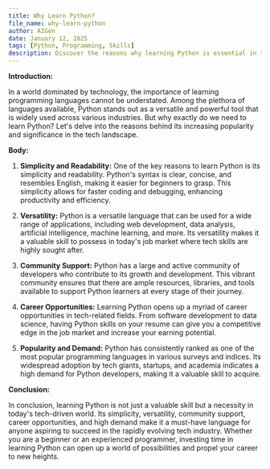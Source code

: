 ```yaml
---
title: Why Learn Python?
file_name: why-learn-python
author: AIGen
date: January 12, 2025
tags: [Python, Programming, Skills]
description: Discover the reasons why learning Python is essential in today's tech-driven world.
---
```


**Introduction:**

In a world dominated by technology, the importance of learning programming languages cannot be understated. Among the plethora of languages available, Python stands out as a versatile and powerful tool that is widely used across various industries. But why exactly do we need to learn Python? Let's delve into the reasons behind its increasing popularity and significance in the tech landscape.

**Body:**

1. **Simplicity and Readability:** One of the key reasons to learn Python is its simplicity and readability. Python's syntax is clear, concise, and resembles English, making it easier for beginners to grasp. This simplicity allows for faster coding and debugging, enhancing productivity and efficiency.

2. **Versatility:** Python is a versatile language that can be used for a wide range of applications, including web development, data analysis, artificial intelligence, machine learning, and more. Its versatility makes it a valuable skill to possess in today's job market where tech skills are highly sought after.

3. **Community Support:** Python has a large and active community of developers who contribute to its growth and development. This vibrant community ensures that there are ample resources, libraries, and tools available to support Python learners at every stage of their journey.

4. **Career Opportunities:** Learning Python opens up a myriad of career opportunities in tech-related fields. From software development to data science, having Python skills on your resume can give you a competitive edge in the job market and increase your earning potential.

5. **Popularity and Demand:** Python has consistently ranked as one of the most popular programming languages in various surveys and indices. Its widespread adoption by tech giants, startups, and academia indicates a high demand for Python developers, making it a valuable skill to acquire.

**Conclusion:**

In conclusion, learning Python is not just a valuable skill but a necessity in today's tech-driven world. Its simplicity, versatility, community support, career opportunities, and high demand make it a must-have language for anyone aspiring to succeed in the rapidly evolving tech industry. Whether you are a beginner or an experienced programmer, investing time in learning Python can open up a world of possibilities and propel your career to new heights.